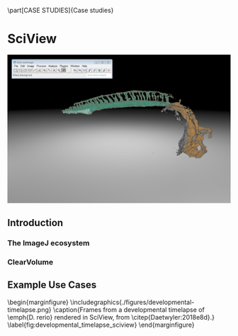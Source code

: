 \part[CASE STUDIES]{Case studies}

# SciView

![Screenshot of SciView, showing a multicolour segmentation of _Danio rerio_ vasculature. Dataset courtesy of Stephan Daetwyler, Huisken Lab, MPI-CBG Dresden and Morgridge Institute for Research, Madison, USA.\label{fig:SciViewScreenshot}](./figures/scenery-sciview.png)

## Introduction

### The ImageJ ecosystem

### ClearVolume

## Example Use Cases

\begin{marginfigure}
    \includegraphics{./figures/developmental-timelapse.png}
    \caption{Frames from a developmental timelapse of \emph{D. rerio} rendered in SciView, from \citep{Daetwyler:2018e8d}.}
    \label{fig:developmental_timelapse_sciview}
\end{marginfigure}